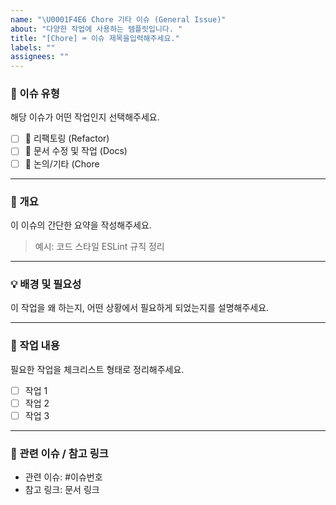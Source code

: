 ```yaml
---
name: "\U0001F4E6 Chore 기타 이슈 (General Issue)"
about: "다양한 작업에 사용하는 템플릿입니다. "
title: "[Chore] ⌨️ 이슈 제목을입력해주세요."
labels: ""
assignees: ""
---
```


### 📂 이슈 유형

해당 이슈가 어떤 작업인지 선택해주세요.

- [ ] 🔧 리팩토링 (Refactor)
- [ ] 📝 문서 수정 및 작업 (Docs)
- [ ] 💬 논의/기타 (Chore

---

### 🧾 개요

이 이슈의 간단한 요약을 작성해주세요.

> 예시: 코드 스타일 ESLint 규칙 정리

---

### 💡 배경 및 필요성

이 작업을 왜 하는지, 어떤 상황에서 필요하게 되었는지를 설명해주세요.

---

### 🔨 작업 내용

필요한 작업을 체크리스트 형태로 정리해주세요.

- [ ] 작업 1
- [ ] 작업 2
- [ ] 작업 3

---

### 🔗 관련 이슈 / 참고 링크

- 관련 이슈: #이슈번호
- 참고 링크: 문서 링크
